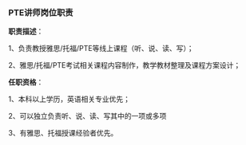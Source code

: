 ###                                                         **PTE讲师岗位职责**

**职责描述**：

1、负责教授雅思/托福/PTE等线上课程（听、说、读、写）；

2、雅思/托福/PTE考试相关课程内容制作，教学教材整理及课程方案设计；

**任职资格**：

1、本科以上学历，英语相关专业优先；

2、可以独立负责听、说、读、写其中的一项或多项

3、有雅思、托福授课经验者优先。



